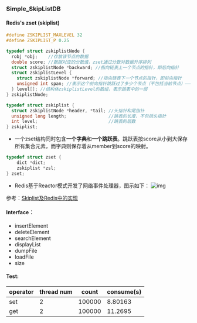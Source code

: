 ### Simple_SkipListDB

#### Redis's zset (skiplist)
```c++
#define ZSKIPLIST_MAXLEVEL 32
#define ZSKIPLIST_P 0.25

typedef struct zskiplistNode {
  robj *obj;    //存放该节点的数据
  double score; //数据对应的分数值，zset通过分数对数据升序排列
  struct zskiplistNode *backward; //指向链表上一个节点的指针，即后向指针
  struct zskiplistLevel {
    struct zskiplistNode *forward; //指向链表下一个节点的指针，即前向指针
    unsigned int span; //表示这个前向指针跳跃过了多少个节点（不包括当前节点）————用于实现zrange等操作
  } level[]; //结构体zskiplistLevel的数组，表示跳表中的一层
} zskiplistNode;

typedef struct zskiplist {
  struct zskiplistNode *header, *tail; //头指针和尾指针
  unsigned long length;                //跳表的长度，不包括头指针
  int level;                           //跳表的层数
} zskiplist;
```

- 一个zset结构同时包含**一个字典**和**一个跳跃表**。跳跃表按score从小到大保存所有集合元素，而字典则保存着从member到score的映射。
```c++
typedef struct zset {
    dict *dict;
    zskiplist *zsl;
} zset;
```

- Redis基于Reactor模式开发了网络事件处理器，图示如下：
![img](https://imgconvert.csdnimg.cn/aHR0cHM6Ly9tbWJpei5xcGljLmNuL21tYml6X3BuZy9PcVRBbDNXVEM3RmsyQmxOc3MzcmliRlA4NklWak5yTmc3VkVOODZWNVpsRHppYjlOODlib1BQQTZPSjd4NzFPcGljU1hlTXZPbHEyMGFzUXZWaWFOQTU1UHcvNjQwP3d4X2ZtdD1wbmc)

参考：[Skiplist及Redis中的实现](https://www.jianshu.com/p/09c3b0835ba6)


#### Interface：

- insertElement
- deleteElement
- searchElement
- displayList
- dumpFile
- loadFile
- size

#### Test:

|operator    | thread num   |  count   | consume(s) |
|---------|---------|-------|--------|
|set | 2 | 100000 | 8.80163|
|get | 2 | 100000 | 11.2695|
